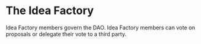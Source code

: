# The Idea Factory

Idea Factory members govern the DAO. Idea Factory members can vote on proposals or delegate their vote to a third party.

